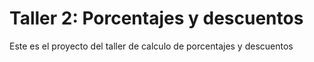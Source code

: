 # Taller 2: Porcentajes y descuentos
Este es el proyecto del taller de calculo de porcentajes y descuentos